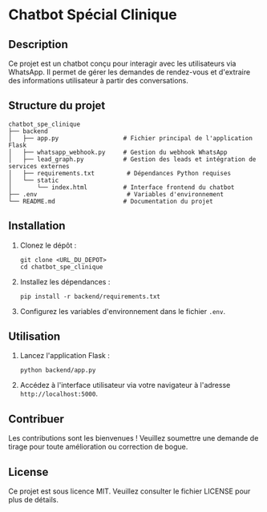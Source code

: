 # Chatbot Spécial Clinique

## Description
Ce projet est un chatbot conçu pour interagir avec les utilisateurs via WhatsApp. Il permet de gérer les demandes de rendez-vous et d'extraire des informations utilisateur à partir des conversations.

## Structure du projet
```
chatbot_spe_clinique
├── backend
│   ├── app.py                  # Fichier principal de l'application Flask
│   ├── whatsapp_webhook.py     # Gestion du webhook WhatsApp
│   ├── lead_graph.py           # Gestion des leads et intégration de services externes
│   ├── requirements.txt         # Dépendances Python requises
│   └── static
│       └── index.html          # Interface frontend du chatbot
├── .env                         # Variables d'environnement
└── README.md                   # Documentation du projet
```

## Installation
1. Clonez le dépôt :
   ```
   git clone <URL_DU_DEPOT>
   cd chatbot_spe_clinique
   ```

2. Installez les dépendances :
   ```
   pip install -r backend/requirements.txt
   ```

3. Configurez les variables d'environnement dans le fichier `.env`.

## Utilisation
1. Lancez l'application Flask :
   ```
   python backend/app.py
   ```

2. Accédez à l'interface utilisateur via votre navigateur à l'adresse `http://localhost:5000`.

## Contribuer
Les contributions sont les bienvenues ! Veuillez soumettre une demande de tirage pour toute amélioration ou correction de bogue.

## License
Ce projet est sous licence MIT. Veuillez consulter le fichier LICENSE pour plus de détails.